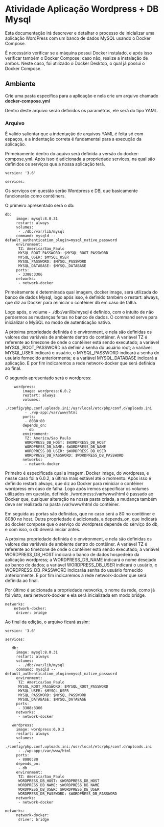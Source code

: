 # Atividade Aplicação Wordpress + DB Mysql
Esta documentação irá descrever e detalhar o processo de inicializar uma aplicação WordPress com um banco de dados MySQL usando o Docker Compose.

É necessário verificar se a máquina possui Docker instalado, e após isso verificar também o Docker Compose; caso não, realize a instalação de ambos. Neste caso, foi utilizado o Docker Desktop, o qual já possui o Docker Compose.

## Ambiente
Crie uma pasta específica para a aplicação e nela crie um arquivo chamado **docker-compose.yml**

Dentro deste arquivo serão definidos os paramêtros, ele será do tipo YAML.

### Arquivo
 É valido salientar que a indentação de arquivos YAML é feita só com espaços, e a indentação correta é fundamental para a execução da aplicação.

 Primeiramente dentro do aquivo será definida a versão do docker-compose.yml.
 Após isso é adicionada a propriedade services, na qual são definidos os serviços que a nossa aplicação terá.
~~~
version: '3.6'

services:
~~~

 Os serviços em questão serão Wordpress e DB, que basicamente funcionarão como contêiners.

 O primeiro apresentado será o db:
~~~
db:
     image: mysql:8.0.31
     restart: always
     volumes:
      - ./db:/var/lib/mysql   
     command: mysqld --default_authentication_plugin=mysql_native_password
     environment:
      TZ: America/Sao_Paulo
      MYSQL_ROOT_PASSWORD: $MYSQL_ROOT_PASSWORD 
      MYSQL_USER: $MYSQL_USER
      MYSQL_PASSWORD: $MYSQL_PASSWORD
      MYSQL_DATABASE: $MYSQL_DATABASE
     ports:
      - 3308:3306
     networks:
      - network-docker
~~~
Primeiramente é determinada qual imagem, docker image, será utilizada do banco de dados Mysql, logo após isso, é definido também o restart: always, que diz ao Docker para reiniciar o contêiner db em caso de falha.

Logo após, o volume - ./db:/var/lib/mysql  é definido, com o intuito de não perdermos as mudanças feitas no banco de dados. O command serve para inicializar o MySQL no modo de autenticação nativo.

A próxima propriedade definida é o environment, e nela são definidas os valores das variáveis de ambiente dentro do contêiner. A variável TZ é referente ao timezone de onde o contêiner está sendo executado;  a variável MYSQL_ROOT_PASSWORD irá definir a senha do usuário root; a variável MYSQL_USER indicará o usuário, o MYSQL_PASSWORD indicará a senha do usuário fornecido anteriormente; e a variável MYSQL_DATABASE indicará a aplicação. E por fim indicaremos a rede network-docker que será definida ao final.

O segundo apresentado será o wordpress:

~~~
    wordpress:
        image: wordpress:6.0.2
        restart: always
        volumes:
         - ./config/php.conf.uploads.ini:/usr/local/etc/php/conf.d/uploads.ini
         - ./wp-app:/var/www/html
        ports:
         - 8080:80
        depends_on:
         - db
        environment:
         TZ: America/Sao_Paulo
         WORDPRESS_DB_HOST: $WORDPRESS_DB_HOST
         WORDPRESS_DB_NAME: $WORDPRESS_DB_NAME
         WORDPRESS_DB_USER: $WORDPRESS_DB_USER
         WORDPRESS_DB_PASSWORD: $WORDPRESS_DB_PASSWORD
        networks:
         - network-docker
~~~
Primeiro é especificada qual a imagem, Docker image, do wordpress, e nesse caso foi a 6.0.2, a última mais estável até o momento. Após isso é definido restart: always, que diz ao Docker para reiniciar o contêiner wordpress em caso de falha. 
Logo após iremos especificar os volumes utilizados em questão, definido ./wordpress:/var/www/html é passado ao Docker que, qualquer alteração na nossa pasta criada, a mudança também deve ser realizada na pasta /var/www/html do contêiner.

Em seguida as portas são definidas, que no caso será a 80 no contêiner e 8080 no host. Outra propriedade é adicionada, a depends_on, que indicará ao docker compose que o serviço do wordpress depende do serviço do db, e com isso, o db deverá iniciar antes.

A próxima propriedade definida é o environment, e nela são definidas os valores das variáveis de ambiente dentro do contêiner. A variável TZ é referente ao timezone de onde o contêiner está sendo executado; a variável WORDPRESS_DB_HOST indicará o banco de dados hospedeiro da aplicação wordpress; a WORDPRESS_DB_NAME indicará o nome desejado ao banco de dados; a variável
WORDPRESS_DB_USER indicará o usuário, o WORDPRESS_DB_PASSWORD indicaráa senha do usuário fornecido anteriormente. 
E por fim indicaremos a rede network-docker que será definida ao final.

Por último é adicionada a propriedade networks, o nome da rede, como já foi visto, será network-docker e ela será inicializada em modo bridge.
 ~~~
 networks:
     network-docker:
      driver: bridge   
 ~~~

Ao final da edição, o arquivo ficará assim:

~~~
version: '3.6'

services: 

   db:
     image: mysql:8.0.31
     restart: always
     volumes:
      - ./db:/var/lib/mysql   
     command: mysqld --default_authentication_plugin=mysql_native_password
     environment:
      TZ: America/Sao_Paulo
      MYSQL_ROOT_PASSWORD: $MYSQL_ROOT_PASSWORD 
      MYSQL_USER: $MYSQL_USER
      MYSQL_PASSWORD: $MYSQL_PASSWORD
      MYSQL_DATABASE: $MYSQL_DATABASE
     ports:
      - 3308:3306
     networks:
      - network-docker

   wordpress:
     image: wordpress:6.0.2
     restart: always
     volumes:
      - ./config/php.conf.uploads.ini:/usr/local/etc/php/conf.d/uploads.ini
      - ./wp-app:/var/www/html
     ports:
      - 8080:80
     depends_on:
      - db
     environment:
      TZ: America/Sao_Paulo
      WORDPRESS_DB_HOST: $WORDPRESS_DB_HOST
      WORDPRESS_DB_NAME: $WORDPRESS_DB_NAME
      WORDPRESS_DB_USER: $WORDPRESS_DB_USER
      WORDPRESS_DB_PASSWORD: $WORDPRESS_DB_PASSWORD
     networks:
      - network-docker
   
networks:
     network-docker:
      driver: bridge    
~~~


